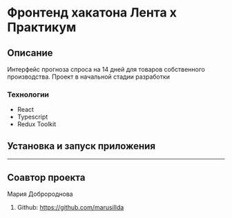 # Фронтенд хакатона Лента x Практикум

## Описание

Интерфейс прогноза спроса на 14 дней для товаров собственного производства. Проект в начальной стадии разработки

### Технологии

- React
- Typescript
- Redux Toolkit

## Установка и запуск приложения

---

## Соавтор проекта

Мария Добророднова

1.  Github: https://github.com/marusillda
